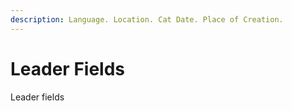 ```yaml
---
description: Language. Location. Cat Date. Place of Creation.
---
```


# Leader Fields

Leader fields
